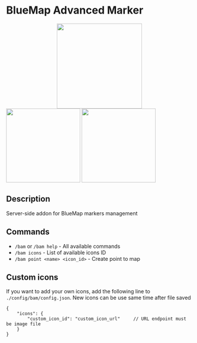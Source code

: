 # BlueMap Advanced Marker
<a title="Fabric Language Kotlin" href="https://minecraft.curseforge.com/projects/fabric-language-kotlin" target="_blank" rel="noopener noreferrer"><img style="display: block; margin-left: auto; margin-right: auto;" src="https://i.imgur.com/c1DH9VL.png" alt="" width="230" /></a>
<img src="https://i.imgur.com/iaETp3c.png" alt="" width="200" >
<img src="https://i.imgur.com/Ol1Tcf8.png" alt="" width="200" >

## Description
Server-side addon for BlueMap markers management

## Commands
* `/bam` or `/bam help` - All available commands
* `/bam icons` - List of available icons ID
* `/bam point <name> <icon_id>` - Create point to map 

## Custom icons
If you want to add your own icons, add the following line to `./config/bam/config.json`. New icons can be use same time after file saved
```json5
{
    "icons": {
        "custom_icon_id": "custom_icon_url"     // URL endpoint must be image file
    }
}
```
